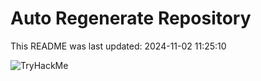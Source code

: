 # Auto Regenerate Repository

This README was last updated: 2024-11-02 11:25:10

 ![TryHackMe](https://tryhackme.com/badge/533634)
